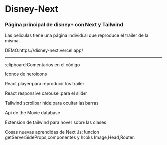# Disney-Next
<h3>Página principal de disney+ con Next y Tailwind</h3>
<p>Las peliculas tiene una página individual que reproduce el trailer de la misma.</p>
DEMO:https://disney-next.vercel.app/
<hr/>
<p>:clipboard:Comentarios en el código</p>
<p>Iconos de heroicons</p>
<p>React player:para reproducir los trailer</p>
<p>React responsive carousel:para el slider</p>
<p>Tailwind scrollbar hide:para ocultar las barras</p>
<p>Api de the Movie database</p>
<p>Extension de tailwind para hover sobre las clases</p>
<p>Cosas nuevas aprendidas de Next Js: funcion getServerSideProps,componentes y hooks Image,Head,Router.</p>
